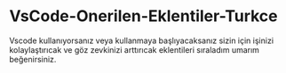 # VsCode-Onerilen-Eklentiler-Turkce
Vscode kullanıyorsanız veya kullanmaya başlıyacaksanız sizin için işinizi kolaylaştırıcak ve göz zevkinizi arttırıcak eklentileri sıraladım umarım beğenirsiniz.
